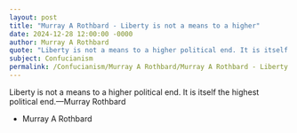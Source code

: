 ```yaml
---
layout: post
title: "Murray A Rothbard - Liberty is not a means to a higher"
date: 2024-12-28 12:00:00 -0000
author: Murray A Rothbard
quote: "Liberty is not a means to a higher political end. It is itself the highest political end.—Murray Rothbard"
subject: Confucianism
permalink: /Confucianism/Murray A Rothbard/Murray A Rothbard - Liberty is not a means to a higher
---
```


Liberty is not a means to a higher political end. It is itself the highest political end.—Murray Rothbard

- Murray A Rothbard
